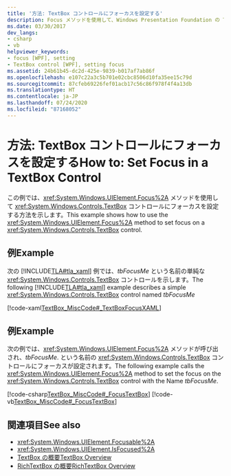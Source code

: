 ```yaml
---
title: '方法: TextBox コントロールにフォーカスを設定する'
description: Focus メソッドを使用して、Windows Presentation Foundation の TextBox コントロールにフォーカスを設定する方法について学習します。
ms.date: 03/30/2017
dev_langs:
- csharp
- vb
helpviewer_keywords:
- focus [WPF], setting
- TextBox control [WPF], setting focus
ms.assetid: 24b61b45-dc2d-425e-9839-b017af7ab86f
ms.openlocfilehash: e107c22a3c5b701e02cbc8506d10fa35ee15c79d
ms.sourcegitcommit: 87cfeb69226fef01acb17c56c86f978f4f4a13db
ms.translationtype: HT
ms.contentlocale: ja-JP
ms.lasthandoff: 07/24/2020
ms.locfileid: "87168052"
---
```

# <a name="how-to-set-focus-in-a-textbox-control"></a><span data-ttu-id="0df5a-103">方法: TextBox コントロールにフォーカスを設定する</span><span class="sxs-lookup"><span data-stu-id="0df5a-103">How to: Set Focus in a TextBox Control</span></span>
<span data-ttu-id="0df5a-104">この例では、<xref:System.Windows.UIElement.Focus%2A> メソッドを使用して <xref:System.Windows.Controls.TextBox> コントロールにフォーカスを設定する方法を示します。</span><span class="sxs-lookup"><span data-stu-id="0df5a-104">This example shows how to use the <xref:System.Windows.UIElement.Focus%2A> method to set focus on a <xref:System.Windows.Controls.TextBox> control.</span></span>  
  
## <a name="example"></a><span data-ttu-id="0df5a-105">例</span><span class="sxs-lookup"><span data-stu-id="0df5a-105">Example</span></span>  
 <span data-ttu-id="0df5a-106">次の [!INCLUDE[TLA#tla_xaml](../../../../includes/tlasharptla-xaml-md.md)] 例では、*tbFocusMe* という名前の単純な <xref:System.Windows.Controls.TextBox> コントロールを示します。</span><span class="sxs-lookup"><span data-stu-id="0df5a-106">The following [!INCLUDE[TLA#tla_xaml](../../../../includes/tlasharptla-xaml-md.md)] example describes a simple <xref:System.Windows.Controls.TextBox> control named *tbFocusMe*</span></span>  
  
 [!code-xaml[TextBox_MiscCode#_TextBoxFocusXAML](~/samples/snippets/csharp/VS_Snippets_Wpf/TextBox_MiscCode/CSharp/Window1.xaml#_textboxfocusxaml)]  
  
## <a name="example"></a><span data-ttu-id="0df5a-107">例</span><span class="sxs-lookup"><span data-stu-id="0df5a-107">Example</span></span>  
 <span data-ttu-id="0df5a-108">次の例では、<xref:System.Windows.UIElement.Focus%2A> メソッドが呼び出され、*tbFocusMe*. という名前の <xref:System.Windows.Controls.TextBox> コントロールにフォーカスが設定されます。</span><span class="sxs-lookup"><span data-stu-id="0df5a-108">The following example calls the <xref:System.Windows.UIElement.Focus%2A> method to set the focus on the <xref:System.Windows.Controls.TextBox> control with the Name *tbFocusMe*.</span></span>  
  
 [!code-csharp[TextBox_MiscCode#_FocusTextBox](~/samples/snippets/csharp/VS_Snippets_Wpf/TextBox_MiscCode/CSharp/Window1.xaml.cs#_focustextbox)]
 [!code-vb[TextBox_MiscCode#_FocusTextBox](~/samples/snippets/visualbasic/VS_Snippets_Wpf/TextBox_MiscCode/VisualBasic/Window1.xaml.vb#_focustextbox)]  
  
## <a name="see-also"></a><span data-ttu-id="0df5a-109">関連項目</span><span class="sxs-lookup"><span data-stu-id="0df5a-109">See also</span></span>

- <xref:System.Windows.UIElement.Focusable%2A>
- <xref:System.Windows.UIElement.IsFocused%2A>
- [<span data-ttu-id="0df5a-110">TextBox の概要</span><span class="sxs-lookup"><span data-stu-id="0df5a-110">TextBox Overview</span></span>](textbox-overview.md)
- [<span data-ttu-id="0df5a-111">RichTextBox の概要</span><span class="sxs-lookup"><span data-stu-id="0df5a-111">RichTextBox Overview</span></span>](richtextbox-overview.md)
